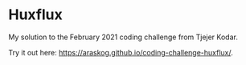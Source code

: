 # Huxflux

My solution to the February 2021 coding challenge from Tjejer Kodar.

Try it out here: https://araskog.github.io/coding-challenge-huxflux/.
